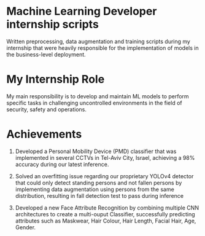 # Machine Learning Developer internship scripts
 Written preprocessing, data augmentation and training scripts during my internship that were heavily responsible for the implementation of models in the business-level deployment.
 
# My Internship Role
 My main responsibility is to develop and maintain ML models to perform specific tasks in challenging uncontrolled environments in the field of security, safety and operations.
 
# Achievements
 1. Developed a Personal Mobility Device (PMD) classifier that was implemented in several CCTVs in Tel-Aviv City, Israel, achieving a 98% accuracy during our latest inference.

 2. Solved an overfitting issue regarding our proprietary YOLOv4 detector that could only detect standing persons and not fallen persons by implementing data augmentation using persons from the same distribution, resulting in fall detection test to pass during inference
 
 3. Developed a new Face Attribute Recognition by combining multiple CNN architectures to create a multi-ouput Classifier, successfully predicting attributes such as Maskwear, Hair Colour, Hair Length, Facial Hair, Age, Gender.
